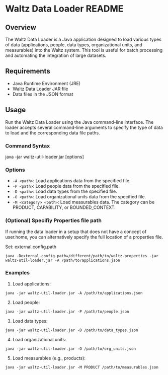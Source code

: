 # Waltz Data Loader README

## Overview
The Waltz Data Loader is a Java application designed to load various types of data (applications, people, data types, organizational units, and measurables) into the Waltz system. This tool is useful for batch processing and automating the integration of large datasets.

## Requirements
- Java Runtime Environment (JRE)
- Waltz Data Loader JAR file
- Data files in the JSON format

## Usage
Run the Waltz Data Loader using the Java command-line interface. The loader accepts several command-line arguments to specify the type of data to load and the corresponding data file paths.

### Command Syntax
java -jar waltz-util-loader.jar [options]


### Options
- `-A <path>`: Load applications data from the specified file.
- `-P <path>`: Load people data from the specified file.
- `-D <path>`: Load data types from the specified file.
- `-O <path>`: Load organizational units data from the specified file.
- `-M <category> <path>`: Load measurables data. The category can be PRODUCT, CAPABILITY, or BOUNDED_CONTEXT.

### (Optional) Specifiy Properties file path
If running the data loader in a setup that does not have a concept of user.home, you can alternatively specify the full location of a properties file.

Set: external.config.path

```
java -Dexternal.config.path=/different/path/to/waltz.properties -jar waltz-util-loader.jar -A /path/to/applications.json
```

### Examples
1. Load applications:
```
java -jar waltz-util-loader.jar -A /path/to/applications.json
```
2. Load people:
```
java -jar waltz-util-loader.jar -P /path/to/people.json
```
3. Load data types:
```
java -jar waltz-util-loader.jar -D /path/to/data_types.json
```
4. Load organizational units:
```
java -jar waltz-util-loader.jar -O /path/to/org_units.json
```
5. Load measurables (e.g., products):
```
java -jar waltz-util-loader.jar -M PRODUCT /path/to/measurables.json
```